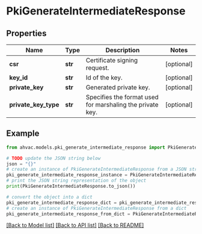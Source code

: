 # PkiGenerateIntermediateResponse


## Properties

Name | Type | Description | Notes
------------ | ------------- | ------------- | -------------
**csr** | **str** | Certificate signing request. | [optional] 
**key_id** | **str** | Id of the key. | [optional] 
**private_key** | **str** | Generated private key. | [optional] 
**private_key_type** | **str** | Specifies the format used for marshaling the private key. | [optional] 

## Example

```python
from ahvac.models.pki_generate_intermediate_response import PkiGenerateIntermediateResponse

# TODO update the JSON string below
json = "{}"
# create an instance of PkiGenerateIntermediateResponse from a JSON string
pki_generate_intermediate_response_instance = PkiGenerateIntermediateResponse.from_json(json)
# print the JSON string representation of the object
print(PkiGenerateIntermediateResponse.to_json())

# convert the object into a dict
pki_generate_intermediate_response_dict = pki_generate_intermediate_response_instance.to_dict()
# create an instance of PkiGenerateIntermediateResponse from a dict
pki_generate_intermediate_response_from_dict = PkiGenerateIntermediateResponse.from_dict(pki_generate_intermediate_response_dict)
```
[[Back to Model list]](../README.md#documentation-for-models) [[Back to API list]](../README.md#documentation-for-api-endpoints) [[Back to README]](../README.md)


